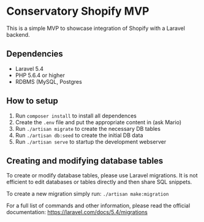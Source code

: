 # Conservatory Shopify MVP

This is a simple MVP to showcase integration of Shopify with a Laravel backend.

## Dependencies

 - Laravel 5.4
 - PHP 5.6.4 or higher
 - RDBMS (MySQL, Postgres

## How to setup

 1. Run `composer install` to install all dependences
 2. Create the `.env` file and put the appropriate content in (ask Mario)
 3. Run `./artisan migrate` to create the necessary DB tables
 4. Run `./artisan db:seed` to create the initial DB data
 5. Run `./artisan serve` to startup the development webserver

## Creating and modifying database tables
 
To create or modify database tables, please use Laravel migrations. It is not efficient
to edit databases or tables directly and then share SQL snippets.

To create a new migration simply run: `./artisan make:migration`

For a full list of commands and other information, please read the official documentation: https://laravel.com/docs/5.4/migrations